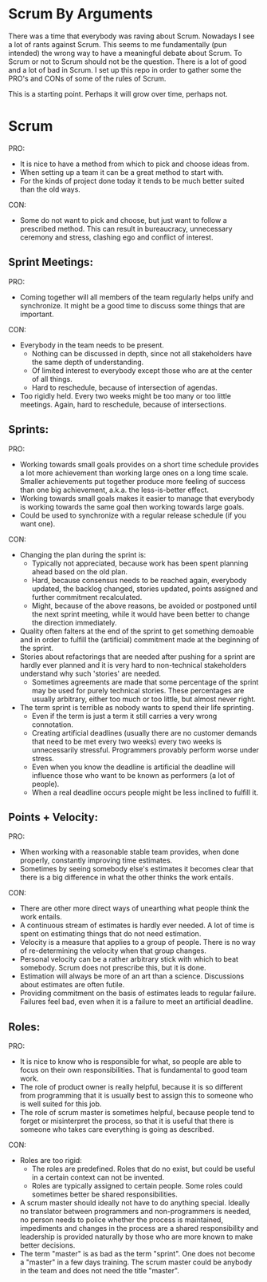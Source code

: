 # Scrum By Arguments

There was a time that everybody was raving about Scrum. Nowadays I see a lot of rants against Scrum. This seems to me fundamentally (pun intended) the wrong way to have a meaningful debate about Scrum. To Scrum or not to Scrum should not be the question. There is a lot of good and a lot of bad in Scrum. I set up this repo in order to gather some the PRO's and CONs of some of the rules of Scrum. 

This is a starting point. Perhaps it will grow over time, perhaps not.

# Scrum

PRO:
- It is nice to have a method from which to pick and choose ideas from. 
- When setting up a team it can be a great method to start with.
- For the kinds of project done today it tends to be much better suited than the old ways.

CON:
- Some do not want to pick and choose, but just want to follow a prescribed method. This can result in bureaucracy, unnecessary ceremony and stress, clashing ego and conflict of interest.


## Sprint Meetings:

PRO:
- Coming together will all members of the team regularly helps unify and synchronize. It might be a good time to discuss some things that are important.

CON:
- Everybody in the team needs to be present. 
	- Nothing can be discussed in depth, since not all stakeholders have the same depth of understanding. 
	- Of limited interest to everybody except those who are at the center of all things.
	- Hard to reschedule, because of intersection of agendas.
- Too rigidly held. Every two weeks might be too many or too little meetings. Again, hard to reschedule, because of intersections.

## Sprints:

PRO:
- Working towards small goals provides on a short time schedule provides a lot more achievement than working large ones on a long time scale. Smaller achievements put together produce more feeling of success than one big achievement, a.k.a. the less-is-better effect.
- Working towards small goals makes it easier to manage that everybody is working towards the same goal then working towards large goals.
- Could be used to synchronize with a regular release schedule (if you want one).

CON:
- Changing the plan during the sprint is:
	- Typically not appreciated, because work has been spent planning ahead based on the old plan. 
	- Hard, because consensus needs to be reached again, everybody updated, the backlog changed, stories updated, points assigned and further commitment recalculated.
	- Might, because of the above reasons, be avoided or postponed until the next sprint meeting, while it would have been better to change the direction immediately.
- Quality often falters at the end of the sprint to get something demoable and in order to fulfill the (artificial) commitment made at the beginning of the sprint. 
- Stories about refactorings that are needed after pushing for a sprint are hardly ever planned and it is very hard to non-technical stakeholders understand why such 'stories' are needed. 
	- Sometimes agreements are made that some percentage of the sprint may be used for purely technical stories. These percentages are usually arbitrary, either too much or too little, but almost never right.
- The term sprint is terrible as nobody wants to spend their life sprinting. 
	- Even if the term is just a term it still carries a very wrong connotation.
	- Creating artificial deadlines (usually there are no customer demands that need to be met every two weeks) every two weeks is unnecessarily stressful. Programmers provably perform worse under stress. 
	- Even when you know the deadline is artificial the deadline will influence those who want to be known as performers (a lot of people).
	- When a real deadline occurs people might be less inclined to fulfill it.

## Points + Velocity:

PRO:
- When working with a reasonable stable team provides, when done properly, constantly improving time estimates.
- Sometimes by seeing somebody else's estimates it becomes clear that there is a big difference in what the other thinks the work entails.

CON:
- There are other more direct ways of unearthing what people think the work entails.
- A continuous stream of estimates is hardly ever needed. A lot of time is spent on estimating things that do not need estimation.
- Velocity is a measure that applies to a group of people. There is no way of re-determining the velocity when that group changes.
- Personal velocity can be a rather arbitrary stick with which to beat somebody. Scrum does not prescribe this, but it is done.
- Estimation will always be more of an art than a science. Discussions about estimates are often futile.  
- Providing commitment on the basis of estimates leads to regular failure. Failures feel bad, even when it is a failure to meet an artificial deadline.


## Roles:

PRO:
- It is nice to know who is responsible for what, so people are able to focus on their own responsibilities. That is fundamental to good team work.
- The role of product owner is really helpful, because it is so different from programming that it is usually best to assign this to someone who is well suited for this job. 
- The role of scrum master is sometimes helpful, because people tend to forget or misinterpret the process, so that it is useful that there is someone who takes care everything is going as described.

CON:
- Roles are too rigid:
	- The roles are predefined. Roles that do no exist, but could be useful in a certain context can not be invented.
	- Roles are typically assigned to certain people. Some roles could sometimes better be shared responsibilities.
- A scrum master should ideally not have to do anything special. Ideally no translator between programmers and non-programmers is needed, no person needs to police whether the process is maintained, impediments and changes in the process are a shared responsibility and leadership is provided naturally by those who are more known to make better decisions. 
- The term "master" is as bad as the term "sprint". One does not become a "master" in a few days training. The scrum master could be anybody in the team and does not need the title "master".
